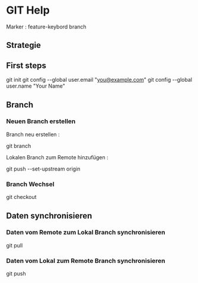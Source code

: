 # GIT Help

Marker : feature-keybord branch

## Strategie



## First steps

git init
git config --global user.email "you@example.com"
git config --global user.name "Your Name"

## Branch

### Neuen Branch erstellen

Branch neu erstellen :

git branch <foobar>

Lokalen Branch zum Remote hinzufügen :

git push --set-upstream origin <foobar>

### Branch Wechsel

git checkout <foobar>

## Daten synchronisieren

### Daten vom Remote zum Lokal Branch synchronisieren

git pull

### Daten vom Lokal zum Remote Branch synchronisieren

git push